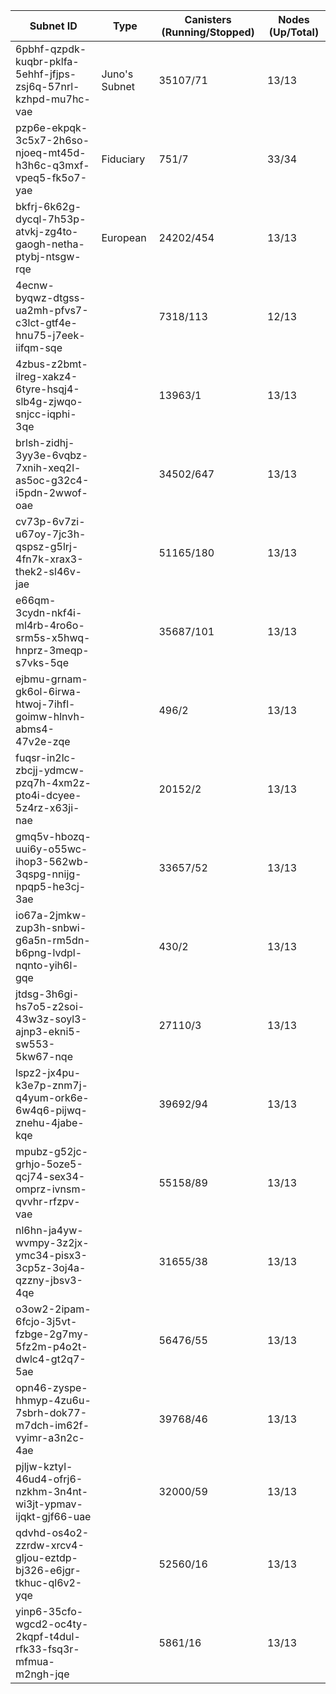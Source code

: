 | Subnet ID | Type | Canisters (Running/Stopped) | Nodes (Up/Total) |
|-----------|----------------|---------------------|------------------|
| 6pbhf-qzpdk-kuqbr-pklfa-5ehhf-jfjps-zsj6q-57nrl-kzhpd-mu7hc-vae | Juno's Subnet | 35107/71 | 13/13 |
| pzp6e-ekpqk-3c5x7-2h6so-njoeq-mt45d-h3h6c-q3mxf-vpeq5-fk5o7-yae | Fiduciary | 751/7 | 33/34 |
| bkfrj-6k62g-dycql-7h53p-atvkj-zg4to-gaogh-netha-ptybj-ntsgw-rqe | European | 24202/454 | 13/13 |
| 4ecnw-byqwz-dtgss-ua2mh-pfvs7-c3lct-gtf4e-hnu75-j7eek-iifqm-sqe |  | 7318/113 | 12/13 |
| 4zbus-z2bmt-ilreg-xakz4-6tyre-hsqj4-slb4g-zjwqo-snjcc-iqphi-3qe |  | 13963/1 | 13/13 |
| brlsh-zidhj-3yy3e-6vqbz-7xnih-xeq2l-as5oc-g32c4-i5pdn-2wwof-oae |  | 34502/647 | 13/13 |
| cv73p-6v7zi-u67oy-7jc3h-qspsz-g5lrj-4fn7k-xrax3-thek2-sl46v-jae |  | 51165/180 | 13/13 |
| e66qm-3cydn-nkf4i-ml4rb-4ro6o-srm5s-x5hwq-hnprz-3meqp-s7vks-5qe |  | 35687/101 | 13/13 |
| ejbmu-grnam-gk6ol-6irwa-htwoj-7ihfl-goimw-hlnvh-abms4-47v2e-zqe |  | 496/2 | 13/13 |
| fuqsr-in2lc-zbcjj-ydmcw-pzq7h-4xm2z-pto4i-dcyee-5z4rz-x63ji-nae |  | 20152/2 | 13/13 |
| gmq5v-hbozq-uui6y-o55wc-ihop3-562wb-3qspg-nnijg-npqp5-he3cj-3ae |  | 33657/52 | 13/13 |
| io67a-2jmkw-zup3h-snbwi-g6a5n-rm5dn-b6png-lvdpl-nqnto-yih6l-gqe |  | 430/2 | 13/13 |
| jtdsg-3h6gi-hs7o5-z2soi-43w3z-soyl3-ajnp3-ekni5-sw553-5kw67-nqe |  | 27110/3 | 13/13 |
| lspz2-jx4pu-k3e7p-znm7j-q4yum-ork6e-6w4q6-pijwq-znehu-4jabe-kqe |  | 39692/94 | 13/13 |
| mpubz-g52jc-grhjo-5oze5-qcj74-sex34-omprz-ivnsm-qvvhr-rfzpv-vae |  | 55158/89 | 13/13 |
| nl6hn-ja4yw-wvmpy-3z2jx-ymc34-pisx3-3cp5z-3oj4a-qzzny-jbsv3-4qe |  | 31655/38 | 13/13 |
| o3ow2-2ipam-6fcjo-3j5vt-fzbge-2g7my-5fz2m-p4o2t-dwlc4-gt2q7-5ae |  | 56476/55 | 13/13 |
| opn46-zyspe-hhmyp-4zu6u-7sbrh-dok77-m7dch-im62f-vyimr-a3n2c-4ae |  | 39768/46 | 13/13 |
| pjljw-kztyl-46ud4-ofrj6-nzkhm-3n4nt-wi3jt-ypmav-ijqkt-gjf66-uae |  | 32000/59 | 13/13 |
| qdvhd-os4o2-zzrdw-xrcv4-gljou-eztdp-bj326-e6jgr-tkhuc-ql6v2-yqe |  | 52560/16 | 13/13 |
| yinp6-35cfo-wgcd2-oc4ty-2kqpf-t4dul-rfk33-fsq3r-mfmua-m2ngh-jqe |  | 5861/16 | 13/13 |

